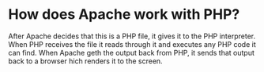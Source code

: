 # How does Apache work with PHP?

After Apache decides that this is a PHP file, it gives it to the PHP interpreter. When PHP receives the file it reads through it and executes any PHP code it can find. When Apache geth the output back from PHP, it sends that output back to a browser hich renders it to the screen.
